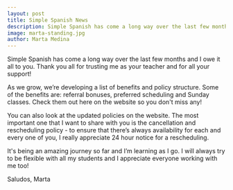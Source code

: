 ```yaml
---
layout: post
title: Simple Spanish News
description: Simple Spanish has come a long way over the last few months and I owe it all to you. Thank you all for trusting me as your teacher and for all your support!
image: marta-standing.jpg
author: Marta Medina
---
```


Simple Spanish has come a long way over the last few months and I owe it all to you. Thank you all for trusting me as your teacher and for all your support!  

As we grow, we’re developing a list of benefits and policy structure. Some of the benefits are: referral bonuses, preferred scheduling and Sunday classes. Check them out here on the website so you don't miss any! 

You can also look at the updated policies on the website. The most important one that I want to share with you is the cancellation and rescheduling policy - to ensure that there’s always availability for each and every one of you, I really appreciate 24 hour notice for a rescheduling.  

It's being an amazing journey so far and I’m learning as I go. I will always try to be flexible with all my students and I appreciate everyone working with me too!

Saludos, 
Marta

